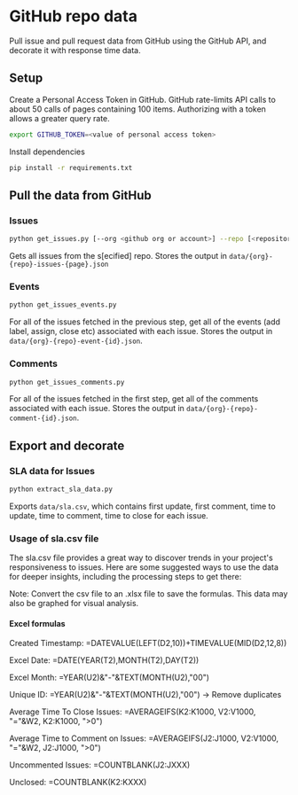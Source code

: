 # GitHub repo data

Pull issue and pull request data from GitHub using the GitHub API, and decorate it with response time data.

## Setup

Create a Personal Access Token in GitHub. GitHub rate-limits API calls to about 50 calls of pages containing 100 items. Authorizing with a token allows a greater query rate.

```bash
export GITHUB_TOKEN=<value of personal access token>
```

Install dependencies

```bash
pip install -r requirements.txt
```

## Pull the data from GitHub

### Issues

```bash
python get_issues.py [--org <github org or account>] --repo [<repository name>] [--start_page <n>] [--end_page <m>]
```

Gets all issues from the s[ecified] repo. Stores the output in `data/{org}-{repo}-issues-{page}.json`

### Events

```bash
python get_issues_events.py
```

For all of the issues fetched in the previous step, get all of the events (add label, assign, close etc) associated with each issue. Stores the output in `data/{org}-{repo}-event-{id}.json`.

### Comments

```bash
python get_issues_comments.py
```

For all of the issues fetched in the first step, get all of the comments associated with each issue. Stores the output in `data/{org}-{repo}-comment-{id}.json`.

## Export and decorate

### SLA data for Issues

```bash
python extract_sla_data.py
```

Exports `data/sla.csv`, which contains first update, first comment, time to update, time to comment, time to close for each issue.

### Usage of sla.csv file

The sla.csv file provides a great way to discover trends in your project's responsiveness to issues. Here are some suggested ways to use the data for deeper insights, including the processing steps to get there:

Note: Convert the csv file to an .xlsx file to save the formulas. This data may also be graphed for visual analysis.

#### Excel formulas

Created Timestamp: =DATEVALUE(LEFT(D2,10))+TIMEVALUE(MID(D2,12,8))

Excel Date: =DATE(YEAR(T2),MONTH(T2),DAY(T2))

Excel Month: =YEAR(U2)&"-"&TEXT(MONTH(U2),"00")

Unique ID: =YEAR(U2)&"-"&TEXT(MONTH(U2),"00") -> Remove duplicates

Average Time To Close Issues: =AVERAGEIFS(K2:K1000, V2:V1000, "="&W2, K2:K1000, ">0")

Average Time to Comment on Issues: =AVERAGEIFS(J2:J1000, V2:V1000, "="&W2, J2:J1000, ">0")

Uncommented Issues: =COUNTBLANK(J2:JXXX)

Unclosed: =COUNTBLANK(K2:KXXX)